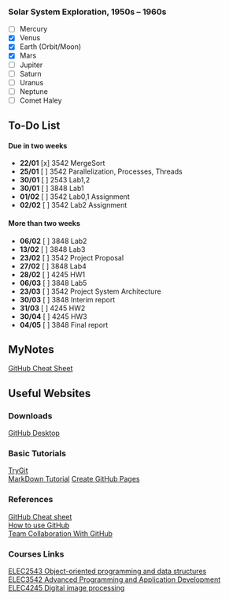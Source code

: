 ### Solar System Exploration, 1950s – 1960s

- [ ] Mercury
- [x] Venus
- [x] Earth (Orbit/Moon)
- [x] Mars
- [ ] Jupiter
- [ ] Saturn
- [ ] Uranus
- [ ] Neptune
- [ ] Comet Haley

## To-Do List
#### Due in two weeks
- **22/01** [x] 3542 MergeSort
- **25/01** [ ] 3542 Parallelization, Processes, Threads 
- **30/01** [ ] 2543 Lab1,2
- **30/01** [ ] 3848 Lab1
- **01/02** [ ] 3542 Lab0,1 Assignment
- **02/02** [ ] 3542 Lab2 Assignment

#### More than two weeks
- **06/02** [ ] 3848 Lab2
- **13/02** [ ] 3848 Lab3
- **23/02** [ ] 3542 Project Proposal
- **27/02** [ ] 3848 Lab4
- **28/02** [ ] 4245 HW1
- **06/03** [ ] 3848 Lab5
- **23/03** [ ] 3542 Project System Architecture
- **30/03** [ ] 3848 Interim report
- **31/03** [ ] 4245 HW2
- **30/04** [ ] 4245 HW3
- **04/05** [ ] 3848 Final report
## MyNotes
[GitHub Cheat Sheet](GitHubCheatSheet.md)

## Useful Websites
### Downloads
[GitHub Desktop](https://desktop.github.com/)
### Basic Tutorials
[TryGit](https://try.github.io/levels/1/challenges/1)  
[MarkDown Tutorial](https://www.markdowntutorial.com/lesson/1/)
[Create GitHub Pages](http://www.cnblogs.com/purediy/archive/2013/03/07/2948892.html)
### References
[GitHub Cheat sheet](https://github.com/tiimgreen/github-cheat-sheet/blob/master/README.zh-tw.md)  
[How to use GitHub](https://github.com/xirong/my-git/blob/master/how-to-use-github.md)  
[Team Collaboration With GitHub](https://code.tutsplus.com/articles/team-collaboration-with-github--net-29876)

### Courses Links
[ELEC2543 Object-oriented programming and data structures](https://learning.hku.hk/courses/course-v1:HKU+ELEC2543+201718/courseware/88af514f0650449683f974f6474e49b2/)  
[ELEC3542 Advanced Programming and Application Development](https://learning.hku.hk/courses/course-v1:HKU+ELEC3542+201718/info)  
[ELEC4245 Digital image processing](https://www.eee.hku.hk/~elec4245/sp18/)

